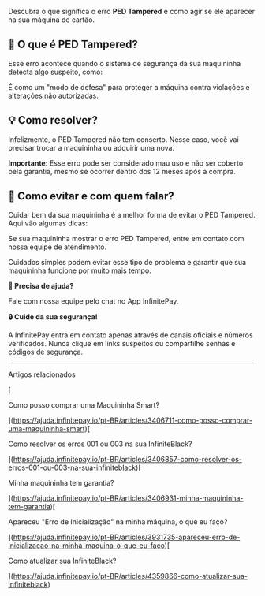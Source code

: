 Descubra o que significa o erro **PED Tampered** e como agir se ele aparecer na sua máquina de cartão.

## **🔐 O que é PED Tampered?**

Esse erro acontece quando o sistema de segurança da sua maquininha detecta algo suspeito, como:

É como um "modo de defesa" para proteger a máquina contra violações e alterações não autorizadas.

## **💡 Como resolver?**

Infelizmente, o PED Tampered não tem conserto. Nesse caso, você vai precisar trocar a maquininha ou adquirir uma nova.

**Importante:** Esse erro pode ser considerado mau uso e não ser coberto pela garantia, mesmo se ocorrer dentro dos 12 meses após a compra.

## **📱 Como evitar e com quem falar?**

Cuidar bem da sua maquininha é a melhor forma de evitar o PED Tampered. Aqui vão algumas dicas:

Se sua maquininha mostrar o erro PED Tampered, entre em contato com nossa equipe de atendimento.

Cuidados simples podem evitar esse tipo de problema e garantir que sua maquininha funcione por muito mais tempo.

**🔔 Precisa de ajuda?**

Fale com nossa equipe pelo chat no App InfinitePay.

**🔒 Cuide da sua segurança!**

A InfinitePay entra em contato apenas através de canais oficiais e números verificados. Nunca clique em links suspeitos ou compartilhe senhas e códigos de segurança.

___

Artigos relacionados

[

Como posso comprar uma Maquininha Smart?

](https://ajuda.infinitepay.io/pt-BR/articles/3406711-como-posso-comprar-uma-maquininha-smart)[

Como resolver os erros 001 ou 003 na sua InfiniteBlack?

](https://ajuda.infinitepay.io/pt-BR/articles/3406857-como-resolver-os-erros-001-ou-003-na-sua-infiniteblack)[

Minha maquininha tem garantia?

](https://ajuda.infinitepay.io/pt-BR/articles/3406931-minha-maquininha-tem-garantia)[

Apareceu "Erro de Inicialização" na minha máquina, o que eu faço?

](https://ajuda.infinitepay.io/pt-BR/articles/3931735-apareceu-erro-de-inicializacao-na-minha-maquina-o-que-eu-faco)[

Como atualizar sua InfiniteBlack?

](https://ajuda.infinitepay.io/pt-BR/articles/4359866-como-atualizar-sua-infiniteblack)